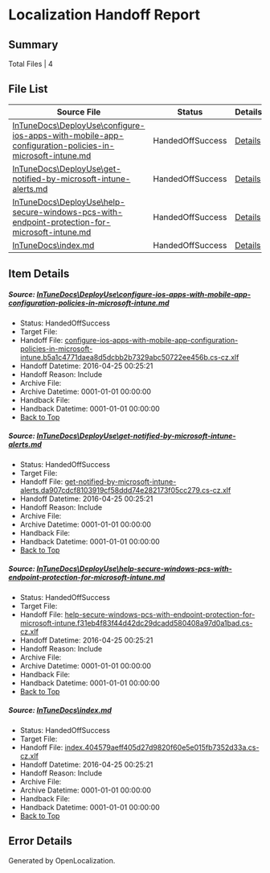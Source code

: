 # <a name='report-top'></a> Localization Handoff Report

## Summary
 Total Files | 4

## File List
 Source File | Status | Details 
 ----------- | ------ | ------- 
 [InTuneDocs\DeployUse\configure-ios-apps-with-mobile-app-configuration-policies-in-microsoft-intune.md](https://github.com/Microsoft/IntuneDocs-pr/blob/106c40dd9b3842dbea50d374b83ed57297ecda42/InTuneDocs/DeployUse/configure-ios-apps-with-mobile-app-configuration-policies-in-microsoft-intune.md) | HandedOffSuccess | [Details](#0eeee03ee29b1d37a47a1eaef9cba04f1174c13923)
 [InTuneDocs\DeployUse\get-notified-by-microsoft-intune-alerts.md](https://github.com/Microsoft/IntuneDocs-pr/blob/106c40dd9b3842dbea50d374b83ed57297ecda42/InTuneDocs/DeployUse/get-notified-by-microsoft-intune-alerts.md) | HandedOffSuccess | [Details](#f05e7a50c1832f4c73887774715f8f1f572795a242)
 [InTuneDocs\DeployUse\help-secure-windows-pcs-with-endpoint-protection-for-microsoft-intune.md](https://github.com/Microsoft/IntuneDocs-pr/blob/106c40dd9b3842dbea50d374b83ed57297ecda42/InTuneDocs/DeployUse/help-secure-windows-pcs-with-endpoint-protection-for-microsoft-intune.md) | HandedOffSuccess | [Details](#d1c200693bd9433342a45c6e095f703167b7b40947)
 [InTuneDocs\index.md](https://github.com/Microsoft/IntuneDocs-pr/blob/7d69f869e736e0a66725bd00b7285d3f64513fc6/InTuneDocs/index.md) | HandedOffSuccess | [Details](#40a5106ba12166c0ab98a63d130578b8c29a6e3c659)

## Item Details
##### <a name='0eeee03ee29b1d37a47a1eaef9cba04f1174c13923'></a> Source: [InTuneDocs\DeployUse\configure-ios-apps-with-mobile-app-configuration-policies-in-microsoft-intune.md](https://github.com/Microsoft/IntuneDocs-pr/blob/106c40dd9b3842dbea50d374b83ed57297ecda42/InTuneDocs/DeployUse/configure-ios-apps-with-mobile-app-configuration-policies-in-microsoft-intune.md)
* Status: HandedOffSuccess
* Target File: 
* Handoff File: [configure-ios-apps-with-mobile-app-configuration-policies-in-microsoft-intune.b5a1c4771daea8d5dcbb2b7329abc50722ee456b.cs-cz.xlf](https://github.com/Microsoft/EM.handoff/blob/62bdece6a1454d8bcbd00f0e6f6718e32e6f9ff7/ol-handoff/Microsoft/IntuneDocs-pr.cs-cz/master/configure-ios-apps-with-mobile-app-configuration-policies-in-microsoft-intune.b5a1c4771daea8d5dcbb2b7329abc50722ee456b.cs-cz.xlf)
* Handoff Datetime: 2016-04-25 00:25:21
* Handoff Reason: Include
* Archive File: 
* Archive Datetime: 0001-01-01 00:00:00
* Handback File: 
* Handback Datetime: 0001-01-01 00:00:00
* [Back to Top](#report-top)

##### <a name='f05e7a50c1832f4c73887774715f8f1f572795a242'></a> Source: [InTuneDocs\DeployUse\get-notified-by-microsoft-intune-alerts.md](https://github.com/Microsoft/IntuneDocs-pr/blob/106c40dd9b3842dbea50d374b83ed57297ecda42/InTuneDocs/DeployUse/get-notified-by-microsoft-intune-alerts.md)
* Status: HandedOffSuccess
* Target File: 
* Handoff File: [get-notified-by-microsoft-intune-alerts.da907cdcf8103919cf58ddd74e282173f05cc279.cs-cz.xlf](https://github.com/Microsoft/EM.handoff/blob/62bdece6a1454d8bcbd00f0e6f6718e32e6f9ff7/ol-handoff/Microsoft/IntuneDocs-pr.cs-cz/master/get-notified-by-microsoft-intune-alerts.da907cdcf8103919cf58ddd74e282173f05cc279.cs-cz.xlf)
* Handoff Datetime: 2016-04-25 00:25:21
* Handoff Reason: Include
* Archive File: 
* Archive Datetime: 0001-01-01 00:00:00
* Handback File: 
* Handback Datetime: 0001-01-01 00:00:00
* [Back to Top](#report-top)

##### <a name='d1c200693bd9433342a45c6e095f703167b7b40947'></a> Source: [InTuneDocs\DeployUse\help-secure-windows-pcs-with-endpoint-protection-for-microsoft-intune.md](https://github.com/Microsoft/IntuneDocs-pr/blob/106c40dd9b3842dbea50d374b83ed57297ecda42/InTuneDocs/DeployUse/help-secure-windows-pcs-with-endpoint-protection-for-microsoft-intune.md)
* Status: HandedOffSuccess
* Target File: 
* Handoff File: [help-secure-windows-pcs-with-endpoint-protection-for-microsoft-intune.f31eb4f83f44d42dc29dcadd580408a97d0a1bad.cs-cz.xlf](https://github.com/Microsoft/EM.handoff/blob/62bdece6a1454d8bcbd00f0e6f6718e32e6f9ff7/ol-handoff/Microsoft/IntuneDocs-pr.cs-cz/master/help-secure-windows-pcs-with-endpoint-protection-for-microsoft-intune.f31eb4f83f44d42dc29dcadd580408a97d0a1bad.cs-cz.xlf)
* Handoff Datetime: 2016-04-25 00:25:21
* Handoff Reason: Include
* Archive File: 
* Archive Datetime: 0001-01-01 00:00:00
* Handback File: 
* Handback Datetime: 0001-01-01 00:00:00
* [Back to Top](#report-top)

##### <a name='40a5106ba12166c0ab98a63d130578b8c29a6e3c659'></a> Source: [InTuneDocs\index.md](https://github.com/Microsoft/IntuneDocs-pr/blob/7d69f869e736e0a66725bd00b7285d3f64513fc6/InTuneDocs/index.md)
* Status: HandedOffSuccess
* Target File: 
* Handoff File: [index.404579aeff405d27d9820f60e5e015fb7352d33a.cs-cz.xlf](https://github.com/Microsoft/EM.handoff/blob/62bdece6a1454d8bcbd00f0e6f6718e32e6f9ff7/ol-handoff/Microsoft/IntuneDocs-pr.cs-cz/master/index.404579aeff405d27d9820f60e5e015fb7352d33a.cs-cz.xlf)
* Handoff Datetime: 2016-04-25 00:25:21
* Handoff Reason: Include
* Archive File: 
* Archive Datetime: 0001-01-01 00:00:00
* Handback File: 
* Handback Datetime: 0001-01-01 00:00:00
* [Back to Top](#report-top)


## Error Details

Generated by OpenLocalization.
